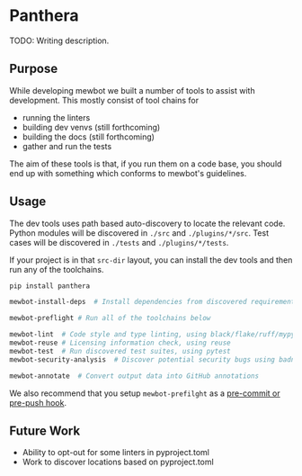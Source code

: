 <!--
SPDX-FileCopyrightText: 2023 Mewbot Developers <mewbot@quicksilver.london>

SPDX-License-Identifier: BSD-2-Clause
-->

# Panthera

TODO: Writing description.

## Purpose

While developing mewbot we built a number of tools to assist with development.
This mostly consist of tool chains for
 - running the linters
 - building dev venvs (still forthcoming)
 - building the docs (still forthcoming)
 - gather and run the tests

The aim of these tools is that, if you run them on a code base, you should
end up with something which conforms to mewbot's guidelines.

## Usage

The dev tools uses path based auto-discovery to locate the relevant code.
Python modules will be discovered in `./src` and `./plugins/*/src`.
Test cases will be discovered in `./tests` and `./plugins/*/tests`.

If your project is in that `src-dir` layout, you can install the dev tools
and then run any of the toolchains.

```sh
pip install panthera

mewbot-install-deps  # Install dependencies from discovered requirements.txt

mewbot-preflight # Run all of the toolchains below

mewbot-lint  # Code style and type linting, using black/flake/ruff/mypy/pylint
mewbot-reuse # Licensing information check, using reuse
mewbot-test  # Run discovered test suites, using pytest
mewbot-security-analysis  # Discover potential security bugs using badnit

mewbot-annotate  # Convert output data into GitHub annotations
```

We also recommend that you setup `mewbot-prefilght` as a
[pre-commit or pre-push hook](https://git-scm.com/book/en/v2/Customizing-Git-Git-Hooks).

## Future Work

- Ability to opt-out for some linters in pyproject.toml
- Work to discover locations based on pyproject.toml

